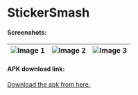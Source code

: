 
# StickerSmash

#### Screenshots:
| ![Image 1](https://onedrive.live.com/embed?resid=AD25BBDC8AC3162E%21327&authkey=%21ABzE2aqoLpt7wgE&height=660) | ![Image 2](https://onedrive.live.com/embed?resid=AD25BBDC8AC3162E%21328&authkey=%21APbLTv2cH3p0bGE&height=660) | ![Image 3](https://onedrive.live.com/embed?resid=AD25BBDC8AC3162E%21329&authkey=%21AEe2LWrVXcISvIk&height=660) |
| :-------------------------: | :-------------------------: | :-------------------------: |


#### APK download link:
[Download the apk from here.](https://expo.dev/artifacts/eas/fmk6HS3sHHB3AorGVUnp8S.apk)














